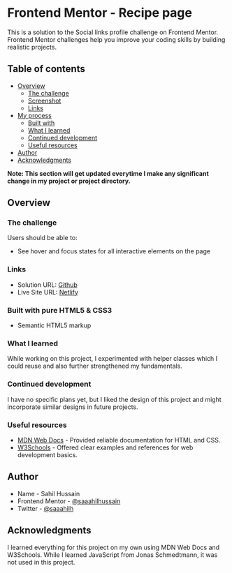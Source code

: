 # Frontend Mentor - Recipe page

This is a solution to the Social links profile challenge on Frontend Mentor. Frontend Mentor challenges help you improve your coding skills by building realistic projects.

## Table of contents

- [Overview](#overview)
  - [The challenge](#the-challenge)
  - [Screenshot](#screenshot)
  - [Links](#links)
- [My process](#my-process)
  - [Built with](#built-with)
  - [What I learned](#what-i-learned)
  - [Continued development](#continued-development)
  - [Useful resources](#useful-resources)
- [Author](#author)
- [Acknowledgments](#acknowledgments)

**Note: This section will get updated everytime I make any significant change in my project or project directory.**

## Overview

### The challenge

Users should be able to:

- See hover and focus states for all interactive elements on the page

### Links

- Solution URL: [Github](https://github.com/saaahilhussain/frontend-mentor-challenges/tree/main/02-recipe-page-main)
- Live Site URL: [Netlify](https://remarkable-duckanoo-28cf43.netlify.app)

### Built with pure HTML5 & CSS3

- Semantic HTML5 markup

### What I learned

While working on this project, I experimented with helper classes which I could reuse and also further strengthened my fundamentals.

### Continued development

I have no specific plans yet, but I liked the design of this project and might incorporate similar designs in future projects.

### Useful resources

- [MDN Web Docs](https://developer.mozilla.org/) - Provided reliable documentation for HTML and CSS.
- [W3Schools](https://www.w3schools.com/) - Offered clear examples and references for web development basics.

## Author

- Name - Sahil Hussain
- Frontend Mentor - [@saaahilhussain](https://www.frontendmentor.io/profile/saaahilhussain)
- Twitter - [@saaahilh](https://x.com/saaahilh)

## Acknowledgments

I learned everything for this project on my own using MDN Web Docs and W3Schools. While I learned JavaScript from Jonas Schmedtmann, it was not used in this project.
